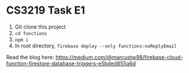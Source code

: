 # CS3219 Task E1

1. Git clone this project
2. ```cd functions```
3. ```npm i```
4. In root directory, ```firebase deploy --only functions:noReplyEmail```

Read the blog here: https://medium.com/@marcustw98/firebase-cloud-function-firestore-database-triggers-e5bded855a6d
